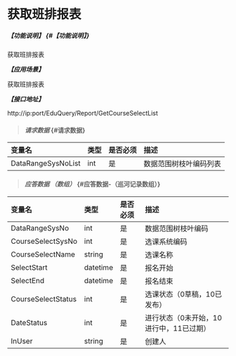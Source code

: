 # 获取班排报表

##### _【功能说明】_ {#【功能说明】}

获取班排报表


_**【应用场景】**_

获取班排报表


_**【接口地址】**_

http://ip:port/EduQuery/Report/GetCourseSelectList

> #### _请求数据_ {#请求数据}

| 变量名 | 类型 | 是否必须 | 描述 |
| :--- | :--- | :--- | :--- |
| DataRangeSysNoList | int | 是 | 数据范围树枝叶编码列表 |




> #### _应答数据 （数组）_ {#应答数据-（巡河记录数组）}

| 变量名 | 类型 | 是否必须 | 描述 |
| :--- | :--- | :--- | :--- |
| DataRangeSysNo | int | 是 | 数据范围树枝叶编码 |
| CourseSelectSysNo| int| 是 | 选课系统编码|
| CourseSelectName| string| 是 | 选课名称|
| SelectStart| datetime| 是 | 报名开始|
| SelectEnd| datetime| 是 | 报名结束|
| CourseSelectStatus| int| 是 | 选课状态（0草稿，10已发布）|
| DateStatus| int| 是 | 进行状态（0未开始，10进行中，11已过期）|
| InUser| string| 是 | 创建人|







